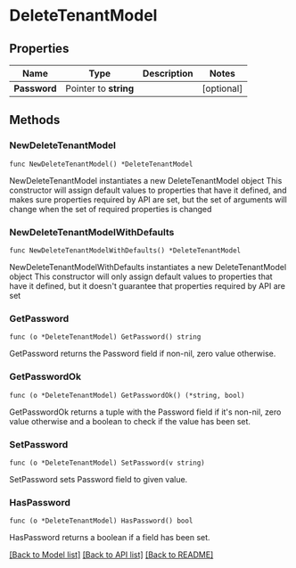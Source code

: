 # DeleteTenantModel

## Properties

Name | Type | Description | Notes
------------ | ------------- | ------------- | -------------
**Password** | Pointer to **string** |  | [optional] 

## Methods

### NewDeleteTenantModel

`func NewDeleteTenantModel() *DeleteTenantModel`

NewDeleteTenantModel instantiates a new DeleteTenantModel object
This constructor will assign default values to properties that have it defined,
and makes sure properties required by API are set, but the set of arguments
will change when the set of required properties is changed

### NewDeleteTenantModelWithDefaults

`func NewDeleteTenantModelWithDefaults() *DeleteTenantModel`

NewDeleteTenantModelWithDefaults instantiates a new DeleteTenantModel object
This constructor will only assign default values to properties that have it defined,
but it doesn't guarantee that properties required by API are set

### GetPassword

`func (o *DeleteTenantModel) GetPassword() string`

GetPassword returns the Password field if non-nil, zero value otherwise.

### GetPasswordOk

`func (o *DeleteTenantModel) GetPasswordOk() (*string, bool)`

GetPasswordOk returns a tuple with the Password field if it's non-nil, zero value otherwise
and a boolean to check if the value has been set.

### SetPassword

`func (o *DeleteTenantModel) SetPassword(v string)`

SetPassword sets Password field to given value.

### HasPassword

`func (o *DeleteTenantModel) HasPassword() bool`

HasPassword returns a boolean if a field has been set.


[[Back to Model list]](../README.md#documentation-for-models) [[Back to API list]](../README.md#documentation-for-api-endpoints) [[Back to README]](../README.md)


